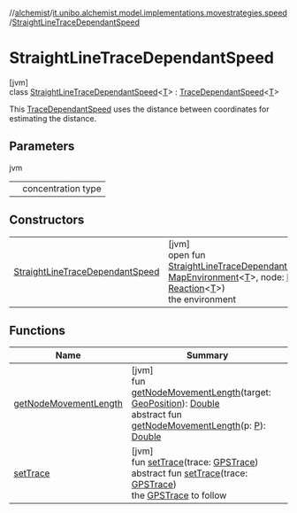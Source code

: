 //[alchemist](../../../index.md)/[it.unibo.alchemist.model.implementations.movestrategies.speed](../index.md)/[StraightLineTraceDependantSpeed](index.md)

# StraightLineTraceDependantSpeed

[jvm]\
class [StraightLineTraceDependantSpeed](index.md)<[T](index.md)> : [TraceDependantSpeed](../-trace-dependant-speed/index.md)<[T](../../it.unibo.alchemist.model.implementations.linkingrules/-link-nodes-within-routing-range/index.md)> 

This [TraceDependantSpeed](../-trace-dependant-speed/index.md) uses the distance between coordinates for estimating the distance.

## Parameters

jvm

| | |
|---|---|
| <T> | concentration type |

## Constructors

| | |
|---|---|
| [StraightLineTraceDependantSpeed](-straight-line-trace-dependant-speed.md) | [jvm]<br>open fun [StraightLineTraceDependantSpeed](-straight-line-trace-dependant-speed.md)(environment: [MapEnvironment](../../it.unibo.alchemist.model.interfaces/-map-environment/index.md)<[T](../../it.unibo.alchemist.model.implementations.linkingrules/-link-nodes-within-routing-range/index.md)>, node: [Node](../../it.unibo.alchemist.model.interfaces/-node/index.md)<[T](../../it.unibo.alchemist.model.implementations.linkingrules/-link-nodes-within-routing-range/index.md)>, reaction: [Reaction](../../it.unibo.alchemist.model.interfaces/-reaction/index.md)<[T](../../it.unibo.alchemist.model.implementations.linkingrules/-link-nodes-within-routing-range/index.md)>)<br>the environment |

## Functions

| Name | Summary |
|---|---|
| [getNodeMovementLength](../-trace-dependant-speed/get-node-movement-length.md) | [jvm]<br>fun [getNodeMovementLength](../-trace-dependant-speed/get-node-movement-length.md)(target: [GeoPosition](../../it.unibo.alchemist.model.interfaces/-geo-position/index.md)): [Double](https://kotlinlang.org/api/latest/jvm/stdlib/kotlin/-double/index.html)<br>abstract fun [getNodeMovementLength](../../it.unibo.alchemist.model.interfaces.movestrategies/-speed-selection-strategy/get-node-movement-length.md)(p: [P](../../it.unibo.alchemist.model.interfaces/-timed-route/index.md)): [Double](https://kotlinlang.org/api/latest/jvm/stdlib/kotlin/-double/index.html) |
| [setTrace](index.md#2080248117%2FFunctions%2F-267951372) | [jvm]<br>fun [setTrace](index.md#2080248117%2FFunctions%2F-267951372)(trace: [GPSTrace](../../it.unibo.alchemist.model.interfaces/-g-p-s-trace/index.md))<br>abstract fun [setTrace](../../it.unibo.alchemist.model.interfaces/-object-with-g-p-s/set-trace.md)(trace: [GPSTrace](../../it.unibo.alchemist.model.interfaces/-g-p-s-trace/index.md))<br>the [GPSTrace](../../it.unibo.alchemist.model.interfaces/-g-p-s-trace/index.md) to follow |
